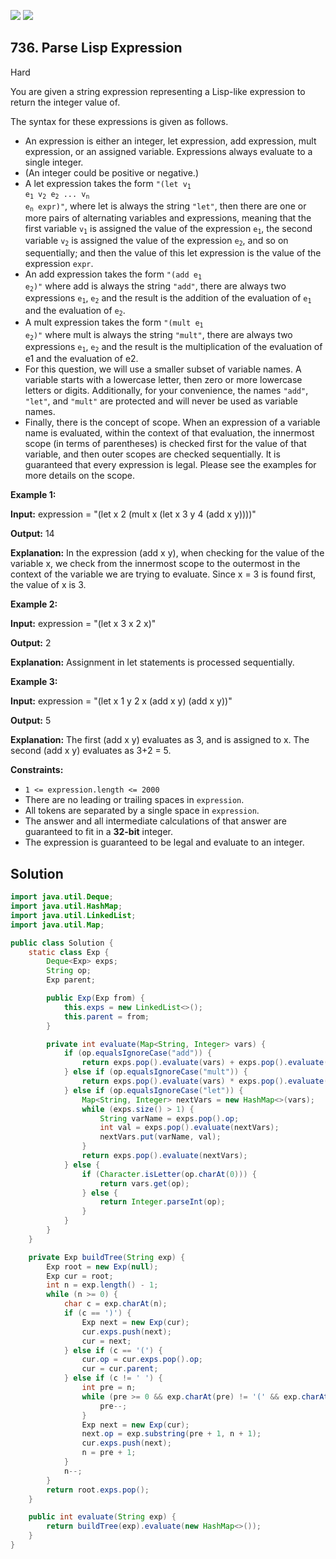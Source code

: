 [![](https://img.shields.io/github/stars/javadev/LeetCode-in-Java?label=Stars&style=flat-square)](https://github.com/javadev/LeetCode-in-Java)
[![](https://img.shields.io/github/forks/javadev/LeetCode-in-Java?label=Fork%20me%20on%20GitHub%20&style=flat-square)](https://github.com/javadev/LeetCode-in-Java/fork)

## 736\. Parse Lisp Expression

Hard

You are given a string expression representing a Lisp-like expression to return the integer value of.

The syntax for these expressions is given as follows.

*   An expression is either an integer, let expression, add expression, mult expression, or an assigned variable. Expressions always evaluate to a single integer.
*   (An integer could be positive or negative.)
*   A let expression takes the form <code>"(let v<sub>1</sub> e<sub>1</sub> v<sub>2</sub> e<sub>2</sub> ... v<sub>n</sub> e<sub>n</sub> expr)"</code>, where let is always the string `"let"`, then there are one or more pairs of alternating variables and expressions, meaning that the first variable <code>v<sub>1</sub></code> is assigned the value of the expression <code>e<sub>1</sub></code>, the second variable <code>v<sub>2</sub></code> is assigned the value of the expression <code>e<sub>2</sub></code>, and so on sequentially; and then the value of this let expression is the value of the expression `expr`.
*   An add expression takes the form <code>"(add e<sub>1</sub> e<sub>2</sub>)"</code> where add is always the string `"add"`, there are always two expressions <code>e<sub>1</sub></code>, <code>e<sub>2</sub></code> and the result is the addition of the evaluation of <code>e<sub>1</sub></code> and the evaluation of <code>e<sub>2</sub></code>.
*   A mult expression takes the form <code>"(mult e<sub>1</sub> e<sub>2</sub>)"</code> where mult is always the string `"mult"`, there are always two expressions <code>e<sub>1</sub></code>, <code>e<sub>2</sub></code> and the result is the multiplication of the evaluation of e1 and the evaluation of e2.
*   For this question, we will use a smaller subset of variable names. A variable starts with a lowercase letter, then zero or more lowercase letters or digits. Additionally, for your convenience, the names `"add"`, `"let"`, and `"mult"` are protected and will never be used as variable names.
*   Finally, there is the concept of scope. When an expression of a variable name is evaluated, within the context of that evaluation, the innermost scope (in terms of parentheses) is checked first for the value of that variable, and then outer scopes are checked sequentially. It is guaranteed that every expression is legal. Please see the examples for more details on the scope.

**Example 1:**

**Input:** expression = "(let x 2 (mult x (let x 3 y 4 (add x y))))"

**Output:** 14

**Explanation:** In the expression (add x y), when checking for the value of the variable x, we check from the innermost scope to the outermost in the context of the variable we are trying to evaluate. Since x = 3 is found first, the value of x is 3.

**Example 2:**

**Input:** expression = "(let x 3 x 2 x)"

**Output:** 2

**Explanation:** Assignment in let statements is processed sequentially.

**Example 3:**

**Input:** expression = "(let x 1 y 2 x (add x y) (add x y))"

**Output:** 5

**Explanation:** The first (add x y) evaluates as 3, and is assigned to x. The second (add x y) evaluates as 3+2 = 5.

**Constraints:**

*   `1 <= expression.length <= 2000`
*   There are no leading or trailing spaces in `expression`.
*   All tokens are separated by a single space in `expression`.
*   The answer and all intermediate calculations of that answer are guaranteed to fit in a **32-bit** integer.
*   The expression is guaranteed to be legal and evaluate to an integer.

## Solution

```java
import java.util.Deque;
import java.util.HashMap;
import java.util.LinkedList;
import java.util.Map;

public class Solution {
    static class Exp {
        Deque<Exp> exps;
        String op;
        Exp parent;

        public Exp(Exp from) {
            this.exps = new LinkedList<>();
            this.parent = from;
        }

        private int evaluate(Map<String, Integer> vars) {
            if (op.equalsIgnoreCase("add")) {
                return exps.pop().evaluate(vars) + exps.pop().evaluate(vars);
            } else if (op.equalsIgnoreCase("mult")) {
                return exps.pop().evaluate(vars) * exps.pop().evaluate(vars);
            } else if (op.equalsIgnoreCase("let")) {
                Map<String, Integer> nextVars = new HashMap<>(vars);
                while (exps.size() > 1) {
                    String varName = exps.pop().op;
                    int val = exps.pop().evaluate(nextVars);
                    nextVars.put(varName, val);
                }
                return exps.pop().evaluate(nextVars);
            } else {
                if (Character.isLetter(op.charAt(0))) {
                    return vars.get(op);
                } else {
                    return Integer.parseInt(op);
                }
            }
        }
    }

    private Exp buildTree(String exp) {
        Exp root = new Exp(null);
        Exp cur = root;
        int n = exp.length() - 1;
        while (n >= 0) {
            char c = exp.charAt(n);
            if (c == ')') {
                Exp next = new Exp(cur);
                cur.exps.push(next);
                cur = next;
            } else if (c == '(') {
                cur.op = cur.exps.pop().op;
                cur = cur.parent;
            } else if (c != ' ') {
                int pre = n;
                while (pre >= 0 && exp.charAt(pre) != '(' && exp.charAt(pre) != ' ') {
                    pre--;
                }
                Exp next = new Exp(cur);
                next.op = exp.substring(pre + 1, n + 1);
                cur.exps.push(next);
                n = pre + 1;
            }
            n--;
        }
        return root.exps.pop();
    }

    public int evaluate(String exp) {
        return buildTree(exp).evaluate(new HashMap<>());
    }
}
```